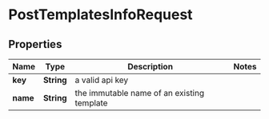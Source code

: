 

# PostTemplatesInfoRequest


## Properties

| Name | Type | Description | Notes |
|------------ | ------------- | ------------- | -------------|
|**key** | **String** | a valid api key |  |
|**name** | **String** | the immutable name of an existing template |  |



